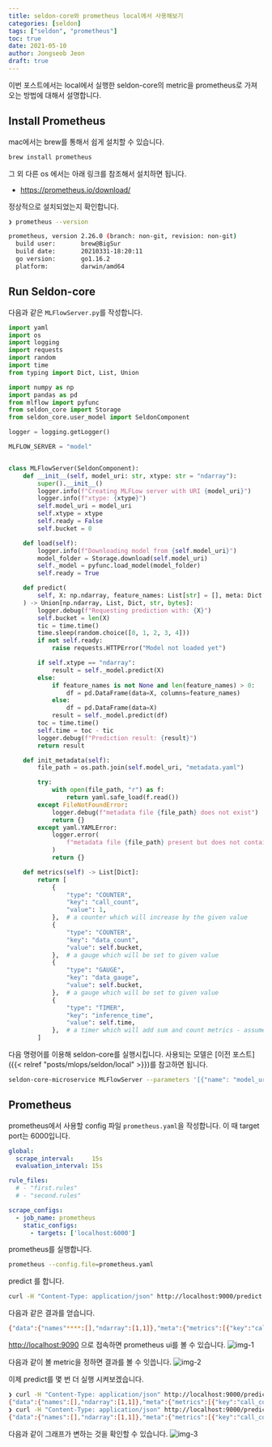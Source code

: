 ```yaml
---
title: seldon-core와 prometheus local에서 사용해보기
categories: [seldon]
tags: ["seldon", "prometheus"]
toc: true
date: 2021-05-10
author: Jongseob Jeon
draft: true
---
```


이번 포스트에서는 local에서 실행한 seldon-core의 metric을 prometheus로 가져오는 방법에 대해서 설명합니다.

## Install Prometheus
mac에서는 brew를 통해서 쉽게 설치할 수 있습니다.

```bash
brew install prometheus
```

그 외 다른 os 에서는 아래 링크를 참조해서 설치하면 됩니다.
- https://prometheus.io/download/


정상적으로 설치되었는지 확인합니다.

```bash
❯ prometheus --version

prometheus, version 2.26.0 (branch: non-git, revision: non-git)
  build user:       brew@BigSur
  build date:       20210331-18:20:11
  go version:       go1.16.2
  platform:         darwin/amd64
```

## Run Seldon-core
다음과 같은 `MLFlowServer.py`를 작성합니다.
```python
import yaml
import os
import logging
import requests
import random
import time
from typing import Dict, List, Union

import numpy as np
import pandas as pd
from mlflow import pyfunc
from seldon_core import Storage
from seldon_core.user_model import SeldonComponent

logger = logging.getLogger()

MLFLOW_SERVER = "model"


class MLFlowServer(SeldonComponent):
    def __init__(self, model_uri: str, xtype: str = "ndarray"):
        super().__init__()
        logger.info(f"Creating MLFLow server with URI {model_uri}")
        logger.info(f"xtype: {xtype}")
        self.model_uri = model_uri
        self.xtype = xtype
        self.ready = False
        self.bucket = 0

    def load(self):
        logger.info(f"Downloading model from {self.model_uri}")
        model_folder = Storage.download(self.model_uri)
        self._model = pyfunc.load_model(model_folder)
        self.ready = True

    def predict(
        self, X: np.ndarray, feature_names: List[str] = [], meta: Dict = None
    ) -> Union[np.ndarray, List, Dict, str, bytes]:
        logger.debug(f"Requesting prediction with: {X}")
        self.bucket = len(X)
        tic = time.time()
        time.sleep(random.choice([0, 1, 2, 3, 4]))
        if not self.ready:
            raise requests.HTTPError("Model not loaded yet")

        if self.xtype == "ndarray":
            result = self._model.predict(X)
        else:
            if feature_names is not None and len(feature_names) > 0:
                df = pd.DataFrame(data=X, columns=feature_names)
            else:
                df = pd.DataFrame(data=X)
            result = self._model.predict(df)
        toc = time.time()
        self.time = toc - tic
        logger.debug(f"Prediction result: {result}")
        return result

    def init_metadata(self):
        file_path = os.path.join(self.model_uri, "metadata.yaml")

        try:
            with open(file_path, "r") as f:
                return yaml.safe_load(f.read())
        except FileNotFoundError:
            logger.debug(f"metadata file {file_path} does not exist")
            return {}
        except yaml.YAMLError:
            logger.error(
                f"metadata file {file_path} present but does not contain valid yaml"
            )
            return {}

    def metrics(self) -> List[Dict]:
        return [
            {
                "type": "COUNTER",
                "key": "call_count",
                "value": 1,
            },  # a counter which will increase by the given value
            {
                "type": "COUNTER",
                "key": "data_count",
                "value": self.bucket,
            },  # a gauge which will be set to given value
            {
                "type": "GAUGE",
                "key": "data_gauge",
                "value": self.bucket,
            },  # a gauge which will be set to given value
            {
                "type": "TIMER",
                "key": "inference_time",
                "value": self.time,
            },  # a timer which will add sum and count metrics - assumed millisecs
        ]
```

다음 명령어를 이용해 seldon-core를 실행시킵니다.
사용되는 모델은 [이전 포스트]({{< relref "posts/mlops/seldon/local" >}})를 참고하면 됩니다.
```bash
seldon-core-microservice MLFlowServer --parameters '[{"name": "model_uri", "type":"STRING", "value": "file://mlruns/0/d96ad56315364063901ace2df62dfbc2/artifacts/iris_model/"}]'
```

## Prometheus
prometheus에서 사용할 config 파일 `prometheus.yaml`을 작성합니다.
이 때 target port는 6000입니다.
```yaml
global:
  scrape_interval:     15s
  evaluation_interval: 15s

rule_files:
  # - "first.rules"
  # - "second.rules"

scrape_configs:
  - job_name: prometheus
    static_configs:
      - targets: ['localhost:6000']
```

prometheus를 실행합니다.
```bash
prometheus --config.file=prometheus.yaml
```

predict 를 합니다.
```bash
curl -H "Content-Type: application/json" http://localhost:9000/predict -d @./input.json
```
다음과 같은 결과를 얻습니다.
```bash
{"data":{"names"****:[],"ndarray":[1,1]},"meta":{"metrics":[{"key":"call_count","type":"COUNTER","value":1},{"key":"data_count","type":"COUNTER","value":2},{"key":"data_gauge","type":"GAUGE","value":2},{"key":"inference_time","type":"TIMER","value":4.001783132553101}]}}
```

[http://localhost:9090](http://localhost:9090) 으로 접속하면 prometheus ui를 볼 수 있습니다.
![img-1](/imgs/seldon/prometheus-1.png)

다음과 같이 볼 metric을 정하면 결과를 볼 수 잇씁니다.
![img-2](/imgs/seldon/prometheus-2.png)

이제 predict를 몇 번 더 실행 시켜보겠습니다.
```bash
❯ curl -H "Content-Type: application/json" http://localhost:9000/predict -d @./input.json
{"data":{"names":[],"ndarray":[1,1]},"meta":{"metrics":[{"key":"call_count","type":"COUNTER","value":1},{"key":"data_count","type":"COUNTER","value":2},{"key":"data_gauge","type":"GAUGE","value":2},{"key":"inference_time","type":"TIMER","value":4.003461837768555}]}}
❯ curl -H "Content-Type: application/json" http://localhost:9000/predict -d @./input.json
{"data":{"names":[],"ndarray":[1,1]},"meta":{"metrics":[{"key":"call_count","type":"COUNTER","value":1},{"key":"data_count","type":"COUNTER","value":2},{"key":"data_gauge","type":"GAUGE","value":2},{"key":"inference_time","type":"TIMER","value":3.003340005874634}]}}
```

다음과 같이 그래프가 변하는 것을 확인할 수 있습니다.
![img-3](/imgs/seldon/prometheus-3.png)
